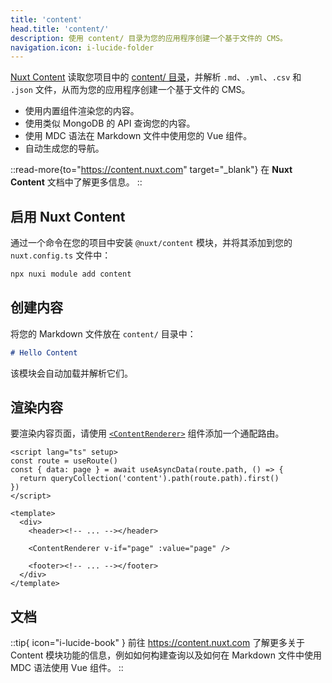 ```yaml
---
title: 'content'
head.title: 'content/'
description: 使用 content/ 目录为您的应用程序创建一个基于文件的 CMS。
navigation.icon: i-lucide-folder
---
```


[Nuxt Content](https://content.nuxt.com) 读取您项目中的 [content/ 目录](/docs/guide/directory-structure/content)，并解析 `.md`、`.yml`、`.csv` 和 `.json` 文件，从而为您的应用程序创建一个基于文件的 CMS。

- 使用内置组件渲染您的内容。
- 使用类似 MongoDB 的 API 查询您的内容。
- 使用 MDC 语法在 Markdown 文件中使用您的 Vue 组件。
- 自动生成您的导航。

::read-more{to="https://content.nuxt.com" target="_blank"}
在 **Nuxt Content** 文档中了解更多信息。
::

## 启用 Nuxt Content

通过一个命令在您的项目中安装 `@nuxt/content` 模块，并将其添加到您的 `nuxt.config.ts` 文件中：

```bash [Terminal]
npx nuxi module add content
```

## 创建内容

将您的 Markdown 文件放在 `content/` 目录中：

```md [content/index.md]
# Hello Content
```

该模块会自动加载并解析它们。

## 渲染内容

要渲染内容页面，请使用 [`<ContentRenderer>`](https://content.nuxt.com/docs/components/content-renderer) 组件添加一个通配路由。

```vue [pages/[...slug\\].vue]
<script lang="ts" setup>
const route = useRoute()
const { data: page } = await useAsyncData(route.path, () => {
  return queryCollection('content').path(route.path).first()
})
</script>

<template>
  <div>
    <header><!-- ... --></header>

    <ContentRenderer v-if="page" :value="page" />

    <footer><!-- ... --></footer>
  </div>
</template>
```

## 文档

::tip{ icon="i-lucide-book" }
前往 <https://content.nuxt.com> 了解更多关于 Content 模块功能的信息，例如如何构建查询以及如何在 Markdown 文件中使用 MDC 语法使用 Vue 组件。
::
